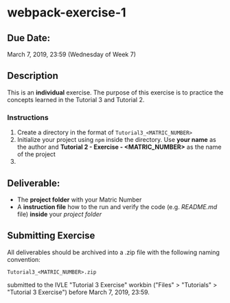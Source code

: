 # webpack-exercise-1

## Due Date:
March 7, 2019, 23:59 (Wednesday of Week 7)

## Description
This is an **individual** exercise. The purpose of this exercise is to practice the concepts learned in the Tutorial 3 and Tutorial 2. 

### Instructions
1. Create a directory in the format of `Tutorial3_<MATRIC_NUMBER>` 
2. Initialize your project using `npm` inside the directory. Use **your name** as the author and **Tutorial 2 - Exercise - <MATRIC_NUMBER>** as the name of the project
3. 


## Deliverable:
- The **project folder** with your Matric Number
- A **instruction file** how to the run and verify the code (e.g. _README.md_ file) **inside** your _project folder_

## Submitting Exercise
All deliverables should be archived into a .zip file with the following naming convention:
```
Tutorial3_<MATRIC_NUMBER>.zip
```
submitted to the IVLE "Tutorial 3 Exercise" workbin ("Files" > "Tutorials" > "Tutorial 3 Exercise") before March 7, 2019, 23:59.